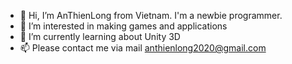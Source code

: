 - 👋 Hi, I’m AnThienLong from Vietnam. I'm a newbie programmer.
- 👀 I’m interested in making games and applications
- 🌱 I’m currently learning about Unity 3D
- 📫 Please contact me via mail anthienlong2020@gmail.com

<!---
anthienlong2020/anthienlong2020 is a ✨ special ✨ repository because its `README.md` (this file) appears on your GitHub profile.
You can click the Preview link to take a look at your changes.
--->

